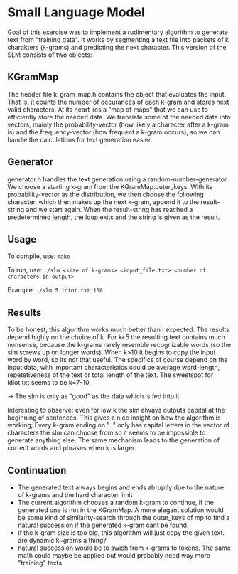 # Small Language Model
Goal of this exercise was to implement a rudimentary algorithm to generate text from "training data".
It works by segmenting a text file into packets of k charakters (k-grams) and predicting the next character.
This version of the SLM consists of two objects:

## KGramMap
The header file k_gram_map.h contains the object that evaluates the input. That is, it counts the number of occurances of each k-gram and stores next valid characters. At its heart lies a "map of maps" that we can use to efficiently store the needed data. 
We translate some of the needed data into vectors, mainly the probability-vector (how likely a character after a k-gram is) and the frequency-vector (how frequent a k-gram occurs), so we can handle the calculations for text generation easier.

## Generator
generator.h handles the text generation using a random-number-generator. We choose a starting k-gram from the KGramMap.outer_keys. With its probability-vector as the distribution, we then choose the following character, which then makes up the next k-gram, append it to the result-string and we start again. When the result-string has reached a predetermined length, the loop exits and the string is given as the result.

## Usage
To compile, use: `make`

To run, use: `./slm <size of k-grams> <input_file.txt> <number of characters in output>`

Example: `./slm 5 idiot.txt 100`

## Results
To be honest, this algorithm works much better than I expected. The results depend highly on the choice of k. For k<5 the resulting text contains much nonsense, because the k-grams rarely resemble recognizable words (so the slm screws up on longer words). When k>10 it begins to copy the input word by word, so its not that useful. The specifics of course depend on the input data, with important characteristics could be average word-length, repetetiveness of the text or total length of the text. The sweetspot for idiot.txt seems to be k=7-10.

-> The slm is only as "good" as the data which is fed into it.

Interesting to observe: even for low k the slm always outputs capital at the beginning of sentences. This gives a nice insight on how the algorithm is working; Every k-gram ending on ". " only has capital letters in the vector of characters the slm can choose from so it seems to be impossible to generate anything else. The same mechanism leads to the generation of correct words and phrases when k is larger. 

## Continuation
- The generated text always begins and ends abruptly due to the nature of k-grams and the hard character limit
- The current algorithm chooses a random k-gram to continue, if the generated one is not in the KGramMap. A more elegant solution would be some kind of similarity-search through the outer_keys of mp to find a natural succession if the generated k-gram cant be found.
- if the k-gram size is too big, this algorithm will just copy the given text. are dynamic k~grams a thing?
- natural succession would be to swich from k-grams to tokens. The same math could maybe be applied but would probably need way more "training" texts

